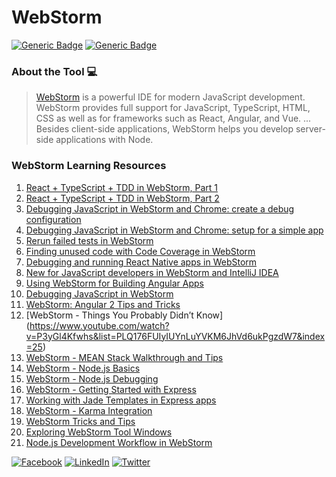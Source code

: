 # WebStorm
[![Generic Badge](https://img.shields.io/badge/JetBrains_Tools-critical.svg)](https://www.jetbrains.com)
[![Generic Badge](https://img.shields.io/badge/CodeOps.Tech-critical.svg)](https://codeops.tech)

### About the Tool 💻

>[WebStorm](https://www.jetbrains.com/webstorm/) is a powerful IDE for modern JavaScript development. WebStorm provides full support for JavaScript, TypeScript, HTML, CSS as well as for frameworks such as React, Angular, and Vue. ... Besides client-side applications, WebStorm helps you develop server-side applications with Node.

### WebStorm Learning Resources
1. [React + TypeScript + TDD in WebStorm, Part 1](https://www.youtube.com/watch?v=OEr0ppEUIfQ&list=PLQ176FUIyIUYnLuYVKM6JhVd6ukPgzdW7&index=3)
2. [React + TypeScript + TDD in WebStorm, Part 2](https://www.youtube.com/watch?v=ajR_wDQ3r8w&list=PLQ176FUIyIUYnLuYVKM6JhVd6ukPgzdW7&index=2)
3. [Debugging JavaScript in WebStorm and Chrome: create a debug configuration](https://www.youtube.com/watch?v=YNNDMpoGV0w&list=PLQ176FUIyIUYnLuYVKM6JhVd6ukPgzdW7&index=5)
4. [Debugging JavaScript in WebStorm and Chrome: setup for a simple app](https://www.youtube.com/watch?v=oz14IUf0b1M&list=PLQ176FUIyIUYnLuYVKM6JhVd6ukPgzdW7&index=6)
5. [Rerun failed tests in WebStorm](https://www.youtube.com/watch?v=3D3IzelrXDw&list=PLQ176FUIyIUYnLuYVKM6JhVd6ukPgzdW7&index=9)
6. [Finding unused code with Code Coverage in WebStorm](https://www.youtube.com/watch?v=Xt-PrPue7PI&list=PLQ176FUIyIUYnLuYVKM6JhVd6ukPgzdW7&index=10)
7. [Debugging and running React Native apps in WebStorm](https://www.youtube.com/watch?v=vrnKgOKGfnY&list=PLQ176FUIyIUYnLuYVKM6JhVd6ukPgzdW7&index=12)
8. [New for JavaScript developers in WebStorm and IntelliJ IDEA ](https://www.youtube.com/watch?v=EVwJzxLPU3A&list=PLQ176FUIyIUYnLuYVKM6JhVd6ukPgzdW7&index=13)
9. [Using WebStorm for Building Angular Apps](https://www.youtube.com/watch?v=upgjCMHGpwo&list=PLQ176FUIyIUYnLuYVKM6JhVd6ukPgzdW7&index=17)
10. [Debugging JavaScript in WebStorm](https://www.youtube.com/watch?v=CdXoeVRN1JU&list=PLQ176FUIyIUYnLuYVKM6JhVd6ukPgzdW7&index=18)
11. [WebStorm: Angular 2 Tips and Tricks](https://www.youtube.com/watch?v=U-GQ8Nz8agY&list=PLQ176FUIyIUYnLuYVKM6JhVd6ukPgzdW7&index=22)
12. [WebStorm - Things You Probably Didn’t Know] (https://www.youtube.com/watch?v=P3yGl4Kfwhs&list=PLQ176FUIyIUYnLuYVKM6JhVd6ukPgzdW7&index=25)
13. [WebStorm - MEAN Stack Walkthrough and Tips](https://www.youtube.com/watch?v=JnMvok0Yks8&list=PLQ176FUIyIUYnLuYVKM6JhVd6ukPgzdW7&index=32)
14. [WebStorm - Node.js Basics](https://www.youtube.com/watch?v=EMiU8zACVgA&list=PLQ176FUIyIUYnLuYVKM6JhVd6ukPgzdW7&index=33)
15. [WebStorm - Node.js Debugging](https://www.youtube.com/watch?v=mVYJy3C63fw&list=PLQ176FUIyIUYnLuYVKM6JhVd6ukPgzdW7&index=34)
16. [WebStorm - Getting Started with Express](https://www.youtube.com/watch?v=wvzZQ05BMmQ&list=PLQ176FUIyIUYnLuYVKM6JhVd6ukPgzdW7&index=35)
17. [Working with Jade Templates in Express apps](https://www.youtube.com/watch?v=-2g90jgidDU&list=PLQ176FUIyIUYnLuYVKM6JhVd6ukPgzdW7&index=36)
18. [WebStorm - Karma Integration](https://www.youtube.com/watch?v=oyWW_V4wALs&list=PLQ176FUIyIUYnLuYVKM6JhVd6ukPgzdW7&index=45)
19. [WebStorm Tricks and Tips](https://www.youtube.com/watch?v=leKbqNpgoNQ&list=PLQ176FUIyIUYnLuYVKM6JhVd6ukPgzdW7&index=46)
20. [Exploring WebStorm Tool Windows](https://www.youtube.com/watch?v=lpe05XJVCpg&list=PLQ176FUIyIUYnLuYVKM6JhVd6ukPgzdW7&index=48)
21. [Node.js Development Workflow in WebStorm](https://www.youtube.com/watch?v=xuXIBSa_7j4&list=PLQ176FUIyIUYnLuYVKM6JhVd6ukPgzdW7&index=49)


[![Facebook](https://img.shields.io/static/v1.svg?label=connect&message=@CodeOpsTech&color=grey&logo=facebook&style=flat&logoColor=white&colorA=critical)](https://www.facebook.com/CodeOpsTech)
[![LinkedIn](https://img.shields.io/static/v1.svg?label=connect&message=@CodeOpsTech&color=grey&logo=linkedin&style=flat&logoColor=white&colorA=critical)](https://www.linkedin.com/company/codeops-technologies/)
[![Twitter](https://img.shields.io/static/v1.svg?label=connect&message=@CodeOpsTech&color=grey&logo=twitter&style=flat&logoColor=white&colorA=critical)](https://twitter.com/CodeOpsTech)
